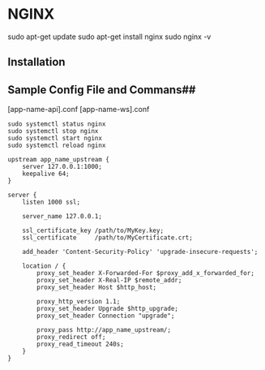 # NGINX #
sudo apt-get update
sudo apt-get install nginx
sudo nginx -v
## Installation ##

## Sample Config File and Commans##
[app-name-api].conf
[app-name-ws].conf
```
sudo systemctl status nginx
sudo systemctl stop nginx
sudo systemctl start nginx
sudo systemctl reload nginx
```

```
upstream app_name_upstream {
    server 127.0.0.1:1000;
    keepalive 64;
}

server {
    listen 1000 ssl;

    server_name 127.0.0.1;

    ssl_certificate_key /path/to/MyKey.key;
    ssl_certificate     /path/to/MyCertificate.crt;

    add_header 'Content-Security-Policy' 'upgrade-insecure-requests';
   
    location / {
        proxy_set_header X-Forwarded-For $proxy_add_x_forwarded_for;
        proxy_set_header X-Real-IP $remote_addr;
        proxy_set_header Host $http_host;
        
        proxy_http_version 1.1;
        proxy_set_header Upgrade $http_upgrade;
        proxy_set_header Connection "upgrade";
        
        proxy_pass http://app_name_upstream/;
        proxy_redirect off;
        proxy_read_timeout 240s;
    }
}
```
